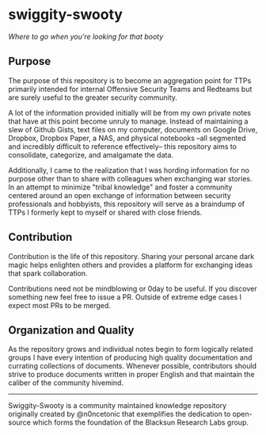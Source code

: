 # swiggity-swooty
_Where to go when you're looking for that booty_

## Purpose
The purpose of this repository is to become an aggregation point for TTPs primarily intended for internal Offensive Security Teams and Redteams but are surely useful to the greater security community.

A lot of the information provided initially will be from my own private notes that have at this point become unruly to manage. Instead of maintaining a slew of Github Gists, text files on my computer, documents on Google Drive, Dropbox, Dropbox Paper, a NAS, and physical notebooks –all segmented and incredibly difficult to reference effectively– this repository aims to consolidate, categorize, and amalgamate the data.

Additionally, I came to the realization that I was hording information for no purpose other than to share with colleagues when exchanging war stories. In an attempt to minimize "tribal knowledge" and foster a community centered around an open exchange of information between security professionals and hobbyists, this repository will serve as a braindump of TTPs I formerly kept to myself or shared with close friends.

## Contribution
Contribution is the life of this repository. Sharing your personal arcane dark magic helps enlighten others and provides a platform for exchanging ideas that spark collaboration. 

Contributions need not be mindblowing or 0day to be useful. If you discover something new feel free to issue a PR. Outside of extreme edge cases I expect most PRs to be merged.

## Organization and Quality
As the repository grows and individual notes begin to form logically related groups I have every intention of producing high quality documentation and currating collections of documents. Whenever possible, contributors should strive to produce documents written in proper English and that maintain the caliber of the community hivemind. 











--- 
Swiggity-Swooty is a community maintained knowledge repository originally created by @n0ncetonic that exemplifies the dedication to open-source which forms the foundation of the Blacksun Research Labs group.
